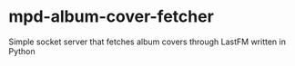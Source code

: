 # mpd-album-cover-fetcher
Simple socket server that fetches album covers through LastFM written in Python
